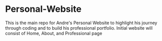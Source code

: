 # Personal-Website

This is the main repo for Andre's Personal Website to highlight his journey through coding and to build his professional portfolio.
Initial website will consist of Home, About, and Professional page
